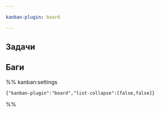 ```yaml
---

kanban-plugin: board

---
```


## Задачи



## Баги





%% kanban:settings
```
{"kanban-plugin":"board","list-collapse":[false,false]}
```
%%